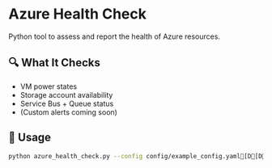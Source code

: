 # Azure Health Check

Python tool to assess and report the health of Azure resources.

## 🔍 What It Checks

- VM power states
- Storage account availability
- Service Bus + Queue status
- (Custom alerts coming soon)

## 🚀 Usage

```bash
python azure_health_check.py --config config/example_config.yaml[D[D[D[D[D[D[D[D[C[C[C[C[C
